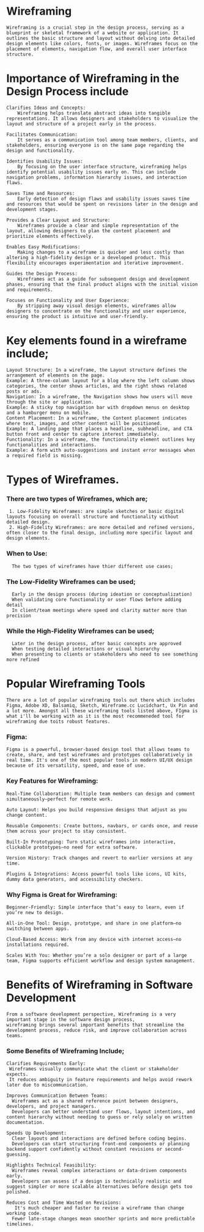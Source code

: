 # Wireframing
    Wireframing is a crucial step in the design process, serving as a blueprint or skeletal framework of a website or application. It outlines the basic structure and layout without delving into detailed design elements like colors, fonts, or images. Wireframes focus on the placement of elements, navigation flow, and overall user interface structure.
# Importance of Wireframing in the Design Process include

    Clarifies Ideas and Concepts:
        Wireframing helps translate abstract ideas into tangible representations. It allows designers and stakeholders to visualize the layout and structure of a project early in the process.

    Facilitates Communication:
        It serves as a communication tool among team members, clients, and stakeholders, ensuring everyone is on the same page regarding the design and functionality.

    Identifies Usability Issues:
        By focusing on the user interface structure, wireframing helps identify potential usability issues early on. This can include navigation problems, information hierarchy issues, and interaction flaws.

    Saves Time and Resources:
        Early detection of design flaws and usability issues saves time and resources that would be spent on revisions later in the design and development stages.

    Provides a Clear Layout and Structure:
        Wireframes provide a clear and simple representation of the layout, allowing designers to plan the content placement and prioritize elements effectively.

    Enables Easy Modifications:
        Making changes to a wireframe is quicker and less costly than altering a high-fidelity design or a developed product. This flexibility encourages experimentation and iterative improvement.

    Guides the Design Process:
        Wireframes act as a guide for subsequent design and development phases, ensuring that the final product aligns with the initial vision and requirements.

    Focuses on Functionality and User Experience:
        By stripping away visual design elements, wireframes allow designers to concentrate on the functionality and user experience, ensuring the product is intuitive and user-friendly.

# Key elements found in a wireframe include;
    Layout Structure: In a wireframe, the Layout structure defines the arrangement of elements on the page. 
    Example: A three-column layout for a blog where the left column shows categories, the center shows articles, and the right shows related posts or ads.
    Navigation: In a wireframe, the Navigation shows how users will move through the site or application. 
    Example: A sticky top navigation bar with dropdown menus on desktop and a hamburger menu on mobile.
    Content Placement: In a wireframe, the Content placement indicates where text, images, and other content will be positioned. 
    Example: A landing page that places a headline, subheadline, and CTA button front and center to capture interest immediately.
    Functionality: In a wireframe, the functionality element outlines key functionalities and interactions. 
    Example: A form with auto-suggestions and instant error messages when a required field is missing.

 # Types of Wireframes.
### There are two types of Wireframes, which are;
     1. Low-Fidelity Wireframes: are simple sketches or basic digital layouts focusing on overall structure and functionality without detailed design.
     2. High-Fidelity Wireframes: are more detailed and refined versions, often closer to the final design, including more specific layout and design elements.
   ###  When to Use:
      The two types of wireframes have thier different use cases;
  ### The Low-Fidelity Wireframes can be used;
      Early in the design process (during ideation or conceptualization)
      When validating core functionality or user flows before adding detail
      In client/team meetings where speed and clarity matter more than precision
  ### While the High-Fidelity Wireframes can be used;
      Later in the design process, after basic concepts are approved
      When testing detailed interactions or visual hierarchy
      When presenting to clients or stakeholders who need to see something more refined

  # Popular Wireframing Tools
    There are a lot of popular wireframing tools out there which includes Figma, Adobe XD, Balsamiq, Sketch, Wireframe.cc Lucidchart, Ux Pin and a lot more. Amongst all these wireframing tools listed above, FIgma is what i'll be working with as it is the most recommeneded tool for wireframing due toits robust features.
  ### Figma:
    Figma is a powerful, browser-based design tool that allows teams to create, share, and test wireframes and prototypes collaboratively in real time. It's one of the most popular tools in modern UI/UX design because of its versatility, speed, and ease of use.
   ### Key Features for Wireframing:

    Real-Time Collaboration: Multiple team members can design and comment simultaneously—perfect for remote work.

    Auto Layout: Helps you build responsive designs that adjust as you change content.

    Reusable Components: Create buttons, navbars, or cards once, and reuse them across your project to stay consistent.

    Built-In Prototyping: Turn static wireframes into interactive, clickable prototypes—no need for extra software.

    Version History: Track changes and revert to earlier versions at any time.

    Plugins & Integrations: Access powerful tools like icons, UI kits, dummy data generators, and accessibility checkers.

  ###  Why Figma is Great for Wireframing:

    Beginner-Friendly: Simple interface that’s easy to learn, even if you’re new to design.

    All-in-One Tool: Design, prototype, and share in one platform—no switching between apps.

    Cloud-Based Access: Work from any device with internet access—no installations required.

    Scales With You: Whether you’re a solo designer or part of a large team, Figma supports efficient workflow and design system management.

 # Benefits of Wireframing in Software Development
    From a software development perspective, Wireframing is a very important stage in the software design process, 
    wireframing brings several important benefits that streamline the development process, reduce risk, and improve collaboration across teams.

### Some Benefits of Wireframing Include;
    Clarifies Requirements Early:
     Wireframes visually communicate what the client or stakeholder expects.
     It reduces ambiguity in feature requirements and helps avoid rework later due to miscommunication.

    Improves Communication Between Teams:
      Wireframes act as a shared reference point between designers, developers, and project managers.
      Developers can better understand user flows, layout intentions, and content hierarchy without needing to guess or rely solely on written documentation.

    Speeds Up Development:
      Clear layouts and interactions are defined before coding begins.
      Developers can start structuring front-end components or planning backend support confidently without constant revisions or second-guessing.

    Highlights Technical Feasibility:
      Wireframes reveal complex interactions or data-driven components early.
      Developers can assess if a design is technically realistic and suggest simpler or more scalable alternatives before design gets too polished.

    Reduces Cost and Time Wasted on Revisions:
       It's much cheaper and faster to revise a wireframe than change working code.
      Fewer late-stage changes mean smoother sprints and more predictable timelines.

      

